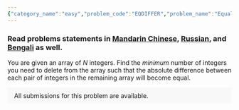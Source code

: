 ```yaml
---
{"category_name":"easy","problem_code":"EQDIFFER","problem_name":"Equal Difference","problemComponents":{"constraints":"- $1 \\leq T \\leq 10^4$\n- $1 \\leq N \\leq 10^5$\n- $1 \\leq A_i \\leq 10^9$\n- Sum of $N$ over all test cases does not exceed $5 \\cdot 10^5$.","constraintsState":true,"subtasks":"","subtasksState":false,"inputFormat":"- The first line of input contains a single integer $T$ denoting the number of test cases. The description of $T$ test cases follows.\n- The first line of each test case contains an integer $N$.\n- The second line of each test case contains $N$ space-separated integers $A_1, A_2, \\dots, A_N$.","inputFormatState":true,"outputFormat":"For each test case, print a single line containing one integer - the minimum number of integers to be deleted to satisfy the given condition.","outputFormatState":true,"sampleTestCases":{"0":{"id":1,"input":"3\n2\n1 2\n5\n2 5 1 2 2\n4\n1 2 1 2","output":"0\n2\n2","explanation":"**Test case $1$:** There is only one pair of integers and the absolute difference between them is $|A_1 - A_2| = |1 - 2| = 1$. So there is no need to delete any integer from the given array.\n\n**Test case $2$:** If the integers $1$ and $5$ are deleted, the array A becomes $[2, 2, 2]$ and the absolute difference between each pair of integers is $0$. There is no possible way to delete less than two integers to satisfy the given condition.","isDeleted":false}}},"video_editorial_url":"https://youtu.be/px4a4rFkh94","languages_supported":{"0":"CPP14","1":"C","2":"JAVA","3":"PYTH 3.6","4":"CPP17","5":"PYTH","6":"PYP3","7":"CS2","8":"ADA","9":"PYPY","10":"TEXT","11":"PAS fpc","12":"NODEJS","13":"RUBY","14":"PHP","15":"GO","16":"HASK","17":"TCL","18":"PERL","19":"SCALA","20":"LUA","21":"kotlin","22":"BASH","23":"JS","24":"LISP sbcl","25":"rust","26":"PAS gpc","27":"BF","28":"CLOJ","29":"R","30":"D","31":"CAML","32":"FORT","33":"ASM","34":"swift","35":"FS","36":"WSPC","37":"LISP clisp","38":"SQL","39":"SCM guile","40":"PERL6","41":"ERL","42":"CLPS","43":"ICK","44":"NICE","45":"PRLG","46":"ICON","47":"COB","48":"SCM chicken","49":"PIKE","50":"SCM qobi","51":"ST","52":"SQLQ","53":"NEM"},"max_timelimit":1,"source_sizelimit":50000,"problem_author":"soumyadeep_21","problem_tester":"","date_added":"12-07-2021","tags":{"0":"ad","1":"cook132","2":"simple","3":"soumyadeep_21"},"problem_difficulty_level":"Unavailable","best_tag":"Ad Hoc","editorial_url":"https://discuss.codechef.com/problems/EQDIFFER","time":{"view_start_date":1629658804,"submit_start_date":1629658804,"visible_start_date":1629658804,"end_date":1735669800},"is_direct_submittable":false,"problemDiscussURL":"https://discuss.codechef.com/search?q=EQDIFFER","is_proctored":false,"visitedContests":{},"layout":"problem"}
---
```

### Read problems statements in [Mandarin Chinese](https://www.codechef.com/download/translated/COOK132/mandarin/EQDIFFER.pdf), [Russian](https://www.codechef.com/download/translated/COOK132/russian/EQDIFFER.pdf), and [Bengali](https://www.codechef.com/download/translated/COOK132/bengali/EQDIFFER.pdf) as well.

You are given an array of $N$ integers. Find the *minimum* number of integers you need to delete from the array such that the absolute difference between each pair of integers in the remaining array will become equal.

<aside style='background: #f8f8f8;padding: 10px 15px;'><div>All submissions for this problem are available.</div></aside>
